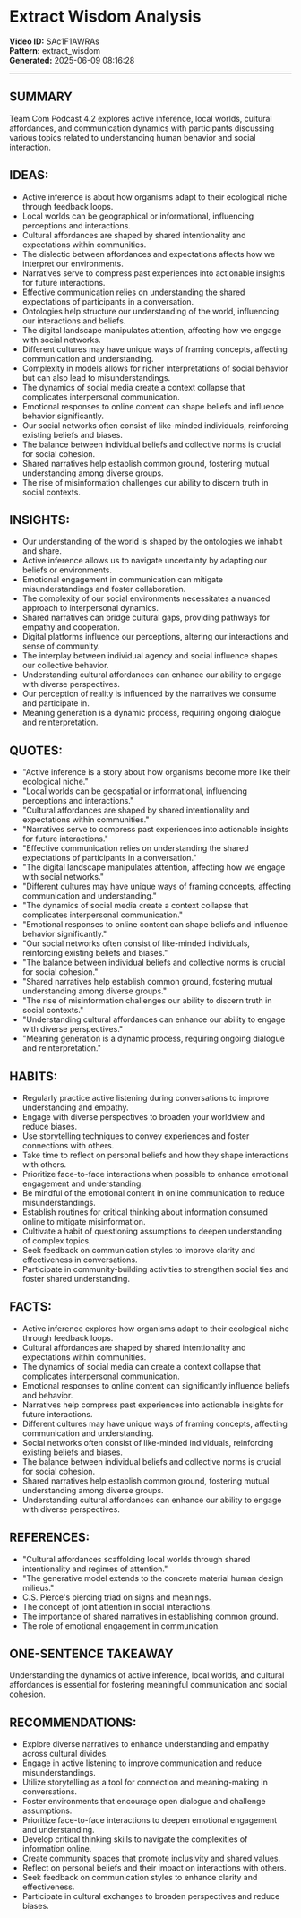# Extract Wisdom Analysis

**Video ID:** SAc1F1AWRAs  
**Pattern:** extract_wisdom  
**Generated:** 2025-06-09 08:16:28  

---

## SUMMARY
Team Com Podcast 4.2 explores active inference, local worlds, cultural affordances, and communication dynamics with participants discussing various topics related to understanding human behavior and social interaction.

## IDEAS:
- Active inference is about how organisms adapt to their ecological niche through feedback loops.
- Local worlds can be geographical or informational, influencing perceptions and interactions.
- Cultural affordances are shaped by shared intentionality and expectations within communities.
- The dialectic between affordances and expectations affects how we interpret our environments.
- Narratives serve to compress past experiences into actionable insights for future interactions.
- Effective communication relies on understanding the shared expectations of participants in a conversation.
- Ontologies help structure our understanding of the world, influencing our interactions and beliefs.
- The digital landscape manipulates attention, affecting how we engage with social networks.
- Different cultures may have unique ways of framing concepts, affecting communication and understanding.
- Complexity in models allows for richer interpretations of social behavior but can also lead to misunderstandings.
- The dynamics of social media create a context collapse that complicates interpersonal communication.
- Emotional responses to online content can shape beliefs and influence behavior significantly.
- Our social networks often consist of like-minded individuals, reinforcing existing beliefs and biases.
- The balance between individual beliefs and collective norms is crucial for social cohesion.
- Shared narratives help establish common ground, fostering mutual understanding among diverse groups.
- The rise of misinformation challenges our ability to discern truth in social contexts.

## INSIGHTS:
- Our understanding of the world is shaped by the ontologies we inhabit and share.
- Active inference allows us to navigate uncertainty by adapting our beliefs or environments.
- Emotional engagement in communication can mitigate misunderstandings and foster collaboration.
- The complexity of our social environments necessitates a nuanced approach to interpersonal dynamics.
- Shared narratives can bridge cultural gaps, providing pathways for empathy and cooperation.
- Digital platforms influence our perceptions, altering our interactions and sense of community.
- The interplay between individual agency and social influence shapes our collective behavior.
- Understanding cultural affordances can enhance our ability to engage with diverse perspectives.
- Our perception of reality is influenced by the narratives we consume and participate in.
- Meaning generation is a dynamic process, requiring ongoing dialogue and reinterpretation.

## QUOTES:
- "Active inference is a story about how organisms become more like their ecological niche."
- "Local worlds can be geospatial or informational, influencing perceptions and interactions."
- "Cultural affordances are shaped by shared intentionality and expectations within communities."
- "Narratives serve to compress past experiences into actionable insights for future interactions."
- "Effective communication relies on understanding the shared expectations of participants in a conversation."
- "The digital landscape manipulates attention, affecting how we engage with social networks."
- "Different cultures may have unique ways of framing concepts, affecting communication and understanding."
- "The dynamics of social media create a context collapse that complicates interpersonal communication."
- "Emotional responses to online content can shape beliefs and influence behavior significantly."
- "Our social networks often consist of like-minded individuals, reinforcing existing beliefs and biases."
- "The balance between individual beliefs and collective norms is crucial for social cohesion."
- "Shared narratives help establish common ground, fostering mutual understanding among diverse groups."
- "The rise of misinformation challenges our ability to discern truth in social contexts."
- "Understanding cultural affordances can enhance our ability to engage with diverse perspectives."
- "Meaning generation is a dynamic process, requiring ongoing dialogue and reinterpretation."

## HABITS:
- Regularly practice active listening during conversations to improve understanding and empathy.
- Engage with diverse perspectives to broaden your worldview and reduce biases.
- Use storytelling techniques to convey experiences and foster connections with others.
- Take time to reflect on personal beliefs and how they shape interactions with others.
- Prioritize face-to-face interactions when possible to enhance emotional engagement and understanding.
- Be mindful of the emotional content in online communication to reduce misunderstandings.
- Establish routines for critical thinking about information consumed online to mitigate misinformation.
- Cultivate a habit of questioning assumptions to deepen understanding of complex topics.
- Seek feedback on communication styles to improve clarity and effectiveness in conversations.
- Participate in community-building activities to strengthen social ties and foster shared understanding.

## FACTS:
- Active inference explores how organisms adapt to their ecological niche through feedback loops.
- Cultural affordances are shaped by shared intentionality and expectations within communities.
- The dynamics of social media can create a context collapse that complicates interpersonal communication.
- Emotional responses to online content can significantly influence beliefs and behavior.
- Narratives help compress past experiences into actionable insights for future interactions.
- Different cultures may have unique ways of framing concepts, affecting communication and understanding.
- Social networks often consist of like-minded individuals, reinforcing existing beliefs and biases.
- The balance between individual beliefs and collective norms is crucial for social cohesion.
- Shared narratives help establish common ground, fostering mutual understanding among diverse groups.
- Understanding cultural affordances can enhance our ability to engage with diverse perspectives.

## REFERENCES:
- "Cultural affordances scaffolding local worlds through shared intentionality and regimes of attention."
- "The generative model extends to the concrete material human design milieus."
- C.S. Pierce's piercing triad on signs and meanings.
- The concept of joint attention in social interactions.
- The importance of shared narratives in establishing common ground.
- The role of emotional engagement in communication.

## ONE-SENTENCE TAKEAWAY
Understanding the dynamics of active inference, local worlds, and cultural affordances is essential for fostering meaningful communication and social cohesion.

## RECOMMENDATIONS:
- Explore diverse narratives to enhance understanding and empathy across cultural divides.
- Engage in active listening to improve communication and reduce misunderstandings.
- Utilize storytelling as a tool for connection and meaning-making in conversations.
- Foster environments that encourage open dialogue and challenge assumptions.
- Prioritize face-to-face interactions to deepen emotional engagement and understanding.
- Develop critical thinking skills to navigate the complexities of information online.
- Create community spaces that promote inclusivity and shared values.
- Reflect on personal beliefs and their impact on interactions with others.
- Seek feedback on communication styles to enhance clarity and effectiveness.
- Participate in cultural exchanges to broaden perspectives and reduce biases.